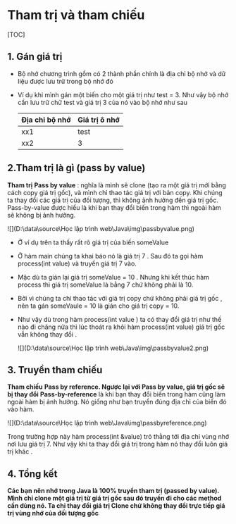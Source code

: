 # Tham trị và tham chiếu

[TOC]

## 1. Gán giá trị 

- Bộ nhớ chương trình gồm có 2 thành phần chính là địa chỉ bộ nhớ và dữ liệu được lưu trữ trong bộ nhớ đó

- Ví dụ khi mình gán một biến cho một giá trị như test = 3. Như vậy bộ nhớ cần lưu trữ chữ test và giá trị 3 của nó vào bộ nhớ như sau

  | Địa chỉ bộ nhớ | Giá trị ô nhớ |
  | -------------- | ------------- |
  | xx1            | test          |
  | xx2            | 3             |

## 2.Tham trị là gì (pass by value) 

**Tham trị** **Pass by value** : nghĩa là mình sẽ clone (tạo ra một giá trị mới bằng cách copy giá trị gốc), và mình chỉ thao tác giá trị với bản copy. Khi chúng ta thay đổi các giá trị của đối tượng, thì không ảnh hưởng đến giá trị gốc. Pass-by-value được hiểu là khi bạn thay đổi biến trong hàm thì ngoài hàm sẽ không bị ảnh hưởng.

![](D:\data\source\Học lập trình web\Java\img\passbyvalue.png)

- Ở ví dụ trên ta thấy rất rõ giá trị của biến someValue

- Ở hàm main chúng ta khai báo nó là giá trị 7 . Sau đó ta gọi hàm process(int value) và truyền giá trị 7 vào.

- Mặc dù ta gián lại giá trị someValue = 10 . Nhưng khi kết thúc hàm process thì giá trị someValue là bằng 7 chứ không phải là 10.

- Bởi vì chúng ta chỉ thao tác với giá trị copy chứ không phải giá trị gốc , nên ta gán someVaule = 10 là gián cho giá trị copy = 10.

- Như vậy dù trong hàm process(int value ) ta có thay đổi giá trị như thế nào đi chăng nữa thì lúc thoát ra khỏi hàm process(int value) giá trị gốc vẫn không thay đổi .

  ![](D:\data\source\Học lập trình web\Java\img\passbyvalue2.png)



## 3. Truyền tham chiếu 

**Tham chiếu** **Pass by reference. Ngược lại với Pass by value, giá trị gốc sẽ bị thay đổi** **Pass-by-reference** là khi bạn thay đổi biến trong hàm cũng làm ngoài hàm bị ảnh hưởng. Nó giống như bạn truyền đúng địa chỉ của biến đó vào hàm.

![](D:\data\source\Học lập trình web\Java\img\passbyreference.png)

Trong trường hợp này hàm process(int &value) trỏ thằng tới địa chỉ vùng nhớ nơi lưu giá trị 7. Như vậy khi ta thay đổi giá trị trong hàm nó thay đổi luôn giá trị khác .

## 4. Tổng kết

**Các bạn nên nhớ trong Java là 100% truyền tham trị (passed by value). Mình chỉ clone một giá trị từ giá trị gốc sau đó truyền đi cho các method cần dùng nó. Ta chỉ thay đổi giá trị Clone chứ không thay đổi trực tiếp giá trị vùng nhớ của đối tượng gốc**